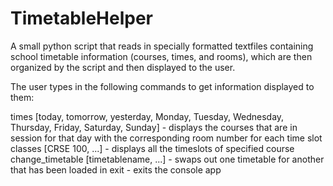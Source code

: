 TimetableHelper
=========

A small python script that reads in specially formatted textfiles containing school timetable information (courses, times, and rooms),
which are then organized by the script and then displayed to the user.

The user types in the following commands to get information displayed to them:

times [today, tomorrow, yesterday, Monday, Tuesday, Wednesday, Thursday, Friday, Saturday, Sunday] - displays the courses that are in session for that day with the corresponding room number for each time slot
classes [CRSE 100, ...] - displays all the timeslots of specified course
change_timetable [timetablename, ...] - swaps out one timetable for another that has been loaded in
exit - exits the console app